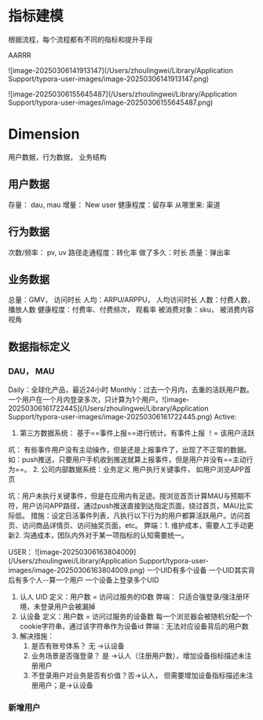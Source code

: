# 指标建模

根据流程，每个流程都有不同的指标和提升手段

AARRR  

![image-20250306141913147](/Users/zhoulingwei/Library/Application Support/typora-user-images/image-20250306141913147.png)

![image-20250306155645487](/Users/zhoulingwei/Library/Application Support/typora-user-images/image-20250306155645487.png)

# Dimension
用户数据，行为数据， 业务结构
## 用户数据
存量： dau, mau 
增量： New user
健康程度：留存率
从哪里来: 渠道
## 行为数据
次数/频率： pv, uv
路径走通程度：转化率
做了多久：时长
质量：弹出率
## 业务数据
总量：GMV， 访问时长
人均：ARPU/ARPPU， 人均访问时长
人数：付费人数，播放人数
健康程度：付费率、付费频次， 观看率
被消费对象：sku， 被消费内容视角
## 数据指标定义
### DAU， MAU

Daily：全球化产品，最近24小时
Monthly：过去一个月内，去重的活跃用户数。一个用户在一个月内登录多次，只计算为1个用户。![image-20250306161722445](/Users/zhoulingwei/Library/Application Support/typora-user-images/image-20250306161722445.png)
Active: 
1. 第三方数据系统： 基于==事件上报==进行统计。有事件上报 ！= 该用户活跃

坑： 有些事件用户没有主动操作，但是还是上报事件了，出现了不正常的数据。 如：push推送，只要用户手机收到推送就算上报事件，但是用户并没有==主动行为==。
2. 公司内部数据系统：业务定义
用户执行关键事件， 如用户浏览APP首页

坑：用户未执行关键事件，但是在应用内有足迹。按浏览首页计算MAU与预期不符，用户访问APP路径，通过push推送直接到达指定页面，绕过首页，MAU比实际低。
措施：设定日活事件列表，凡执行以下行为的用户都算活跃用户。访问首页、访问商品详情页、访问抽奖页面，etc。
弊端：1. 维护成本，需要人工手动更新2. 沟通成本，团队内外对于某一项指标的认知需要统一。

USER： 
![image-20250306163804009](/Users/zhoulingwei/Library/Application Support/typora-user-images/image-20250306163804009.png)
 一个UID有多个设备
 一个UID其实背后有多个人--算一个用户
 一个设备上登录多个UID

1. 认人 UID
定义：用户数 = 访问过服务的ID数
弊端： 只适合强登录/强注册环境，未登录用户会被漏掉
2. 认设备
定义：用户数 = 访问过服务的设备数
每一个浏览器会被随机分配一个cookie字符串，通过该字符串作为设备id
弊端：无法对应设备背后的用户数
3. 解决措施：
   1. 是否有账号体系？ 无 ->认设备
   2. 业务场景是否强登录？  是 ->认人（注册用户数），增加设备指标描述未注册用户
   3. 不登录用户对业务是否有价值？否->认人， 但需要增加设备指标描述未注册用户；是->认设备

### 新增用户



 





